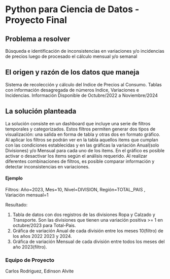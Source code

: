 # Python para Ciencia de Datos - Proyecto Final


## Problema a resolver
Búsqueda e identificación de inconsistencias en variaciones y/o incidencias de precios luego de procesado el cálculo mensual y/o semanal

## El origen y razón de los datos que maneja
Sistema de recolección y cálculo del Indice de Precios al Consumo.
Tablas con información desagregada de números Indice, Variaciones e Incidencias.
Información Disponible de Octubre/2022 a Noviembre/2024

## La solución planteada
La solución consiste en un dashboard que incluye una serie de filtros temporales y categorizados. Estos filtros permiten generar dos tipos de visualización: una salida en forma de tabla y otras dos en formato gráfico.
Al aplicar los filtros se podrán ver en la tabla aquellos items que cumplan con las condiciones establecidas y en las gráficas la variación Anual(solo Divisiones) y/o Mensual para cada uno de los items.
En el gráfico es posible activar o desactivar los items según el análisis requerido.
Al realizar diferentes combinaciones de filtros, es posible comparar información y detectar inconsistencias en variaciones.

#### Ejemplo
Filtros: Año=2023, Mes=10, Nivel=DIVISION, Región=TOTAL_PAIS , Variación mensual=1

Resultado: 

1. Tabla de datos con dos registros de las divisiones Ropa y Calzado y Transporte. Son las divisiones que tienen una variación positiva >= 1 en octubre/2023 para Total-Pais.
2. Gráfica de variación Anual de cada división entre los meses 10(filtro) de los años 2022 2023 y 2024.
3. Gráfica de variación Mensual de cada división entre todos los meses del año 2023(filtro).


### Equipo de Proyecto
Carlos Rodriguez, Edinson Alvite
